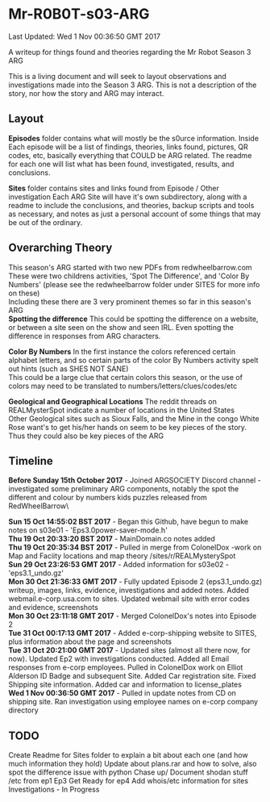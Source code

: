 # Mr-R0B0T-s03-ARG

Last Updated: Wed 1 Nov 00:36:50 GMT 2017

A writeup for things found and theories regarding the Mr Robot Season 3 ARG

This is a living document and will seek to layout observations and investigations made into the Season 3 ARG. This is not a description of the story, nor how the story and ARG may interact. 

Layout
------

**Episodes** folder contains what will mostly be the s0urce information. 
Inside Each episode will be a list of findings, theories, links found, pictures, QR codes, etc, basically everything that COULD be ARG related. The readme for each one will list what has been found, investigated, results, and conclusions. 

**Sites** folder contains sites and links found from Episode / Other investigation
Each ARG Site will have it's own subdirectory, along with a readme to include the conclusions, and theories, backup scripts and tools as necessary, and notes as just a personal account of some things that may be out of the ordinary.  

Overarching Theory
------------------

This season's ARG started with two new PDFs from redwheelbarrow.com\
These were two childrens activities, 'Spot The Difference', and 'Color By Numbers' (please see the redwheelbarrow folder under SITES for more info on these)\
Including these there are 3 very prominent themes so far in this season's ARG\
**Spotting the difference** 
This could be spotting the difference on a website, or between a site seen on the show and seen IRL. Even spotting the difference in responses from ARG characters. 

**Color By Numbers**
In the first instance the colors referenced certain alphabet letters, and so certain parts of the color By Numbers activity spelt out hints (such as SHES NOT SANE)\
This could be a large clue that certain colors this season, or the use of colors may need to be translated to numbers/letters/clues/codes/etc

**Geological and Geographical Locations**
The reddit threads on REALMysterSpot indicate a number of locations in the United States\
Other Geological sites such as Sioux Falls, and the Mine in the congo White Rose want's to get his/her hands on seem to be key pieces of the story. Thus they could also be key pieces of the ARG


Timeline
--------

**Before Sunday 15th October 2017** - Joined ARGSOCIETY Discord channel - investigated some preliminary ARG components, notably the spot the different and colour by numbers kids puzzles released from RedWheelBarrow\

**Sun 15 Oct 14:55:02 BST 2017** - Began this Github, have begun to make notes on s03e01 - 'Eps3.0power-saver-mode.h'\
**Thu 19 Oct 20:33:20 BST 2017** - MainDomain.co notes added \
**Thu 19 Oct 20:35:34 BST 2017** - Pulled in merge from ColonelDox -work on Map and Faciity locations and map theory /sites/r/REALMysterySpot\
**Sun 29 Oct 23:26:53 GMT 2017** - Added information for s03e02 - 'eps3.1_undo.gz'\
**Mon 30 Oct 21:36:33 GMT 2017** - Fully updated Episode 2 (eps3.1_undo.gz) writeup, images, links, evidence, investigations and added notes. Added webmail.e-corp.usa.com to sites. Updated webmail site with error codes and evidence, screenshots\
**Mon 30 Oct 23:11:18 GMT 2017** - Merged ColonelDox's notes into Episode 2\
**Tue 31 Oct 00:17:13 GMT 2017** - Added e-corp-shipping website to SITES, plus information about the page and screenshots\
**Tue 31 Oct 20:21:00 GMT 2017** - Updated sites (almost all there now, for now). Updated Ep2 with investigations conducted. Added all Email responses from e-corp employees. Pulled in ColonelDox work on Elliot Alderson ID Badge and subsequent Site. Added Car registration site. Fixed Shipping site information. Added car and information to license_plates\
**Wed  1 Nov 00:36:50 GMT 2017** - Pulled in update notes from CD on shipping site. Ran investigation using employee names on e-corp company directory





TODO
----
Create Readme for Sites folder to explain a bit about each one (and how much information they hold)
Update about plans.rar and how to solve, also spot the difference issue with python
Chase up/ Document shodan stuff /etc from ep1
Ep3
Get Ready for ep4
Add whois/etc information for sites
Investigations - In Progress




